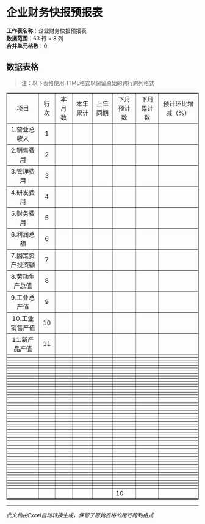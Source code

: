 # 企业财务快报预报表

**工作表名称**：企业财务快报预报表  
**数据范围**：63 行 × 8 列  
**合并单元格数**：0  

## 数据表格

> 注：以下表格使用HTML格式以保留原始的跨行跨列格式

<table border="1" cellspacing="0" cellpadding="5" style="border-collapse: collapse;">
  <tr>
    <td style="text-align: center; vertical-align: middle">项目</td>
    <td style="text-align: center; vertical-align: middle">行次</td>
    <td style="text-align: center; vertical-align: middle">本月数</td>
    <td style="text-align: center; vertical-align: middle">本年累计</td>
    <td style="text-align: center; vertical-align: middle">上年同期</td>
    <td style="text-align: center; vertical-align: middle">下月预计数</td>
    <td style="text-align: center; vertical-align: middle">下月累计数</td>
    <td style="text-align: center; vertical-align: middle">预计环比增减（%）</td>
  </tr>
  <tr>
    <td style="text-align: center; vertical-align: middle">1.营业总收入</td>
    <td style="text-align: center; vertical-align: middle">1</td>
    <td style="text-align: center; vertical-align: middle"></td>
    <td style="text-align: center; vertical-align: middle"></td>
    <td style="text-align: center; vertical-align: middle"></td>
    <td style="text-align: center; vertical-align: middle"></td>
    <td style="text-align: center; vertical-align: middle"></td>
    <td style="text-align: center; vertical-align: middle"></td>
  </tr>
  <tr>
    <td style="text-align: center; vertical-align: middle">2.销售费用</td>
    <td style="text-align: center; vertical-align: middle">2</td>
    <td style="text-align: center; vertical-align: middle"></td>
    <td style="text-align: center; vertical-align: middle"></td>
    <td style="text-align: center; vertical-align: middle"></td>
    <td style="text-align: center; vertical-align: middle"></td>
    <td style="text-align: center; vertical-align: middle"></td>
    <td style="text-align: center; vertical-align: middle"></td>
  </tr>
  <tr>
    <td style="text-align: center; vertical-align: middle">3.管理费用</td>
    <td style="text-align: center; vertical-align: middle">3</td>
    <td style="text-align: center; vertical-align: middle"></td>
    <td style="text-align: center; vertical-align: middle"></td>
    <td style="text-align: center; vertical-align: middle"></td>
    <td style="text-align: center; vertical-align: middle"></td>
    <td style="text-align: center; vertical-align: middle"></td>
    <td style="text-align: center; vertical-align: middle"></td>
  </tr>
  <tr>
    <td style="text-align: center; vertical-align: middle">4.研发费用</td>
    <td style="text-align: center; vertical-align: middle">4</td>
    <td style="text-align: center; vertical-align: middle"></td>
    <td style="text-align: center; vertical-align: middle"></td>
    <td style="text-align: center; vertical-align: middle"></td>
    <td style="text-align: center; vertical-align: middle"></td>
    <td style="text-align: center; vertical-align: middle"></td>
    <td style="text-align: center; vertical-align: middle"></td>
  </tr>
  <tr>
    <td style="text-align: center; vertical-align: middle">5.财务费用</td>
    <td style="text-align: center; vertical-align: middle">5</td>
    <td style="text-align: center; vertical-align: middle"></td>
    <td style="text-align: center; vertical-align: middle"></td>
    <td style="text-align: center; vertical-align: middle"></td>
    <td style="text-align: center; vertical-align: middle"></td>
    <td style="text-align: center; vertical-align: middle"></td>
    <td style="text-align: center; vertical-align: middle"></td>
  </tr>
  <tr>
    <td style="text-align: center; vertical-align: middle">6.利润总额</td>
    <td style="text-align: center; vertical-align: middle">6</td>
    <td style="text-align: center; vertical-align: middle"></td>
    <td style="text-align: center; vertical-align: middle"></td>
    <td style="text-align: center; vertical-align: middle"></td>
    <td style="text-align: center; vertical-align: middle"></td>
    <td style="text-align: center; vertical-align: middle"></td>
    <td style="text-align: center; vertical-align: middle"></td>
  </tr>
  <tr>
    <td style="text-align: center; vertical-align: middle">7.固定资产投资额</td>
    <td style="text-align: center; vertical-align: middle">7</td>
    <td style="text-align: center; vertical-align: middle"></td>
    <td style="text-align: center; vertical-align: middle"></td>
    <td style="text-align: center; vertical-align: middle"></td>
    <td style="text-align: center; vertical-align: middle"></td>
    <td style="text-align: center; vertical-align: middle"></td>
    <td style="text-align: center; vertical-align: middle"></td>
  </tr>
  <tr>
    <td style="text-align: center; vertical-align: middle">8.劳动生产总值</td>
    <td style="text-align: center; vertical-align: middle">8</td>
    <td style="text-align: center; vertical-align: middle"></td>
    <td style="text-align: center; vertical-align: middle"></td>
    <td style="text-align: center; vertical-align: middle"></td>
    <td style="text-align: center; vertical-align: middle"></td>
    <td style="text-align: center; vertical-align: middle"></td>
    <td style="text-align: center; vertical-align: middle"></td>
  </tr>
  <tr>
    <td style="text-align: center; vertical-align: middle">9.工业总产值</td>
    <td style="text-align: center; vertical-align: middle">9</td>
    <td style="text-align: center; vertical-align: middle"></td>
    <td style="text-align: center; vertical-align: middle"></td>
    <td style="text-align: center; vertical-align: middle"></td>
    <td style="text-align: center; vertical-align: middle"></td>
    <td style="text-align: center; vertical-align: middle"></td>
    <td style="text-align: center; vertical-align: middle"></td>
  </tr>
  <tr>
    <td style="text-align: center; vertical-align: middle">10.工业销售产值</td>
    <td style="text-align: center; vertical-align: middle">10</td>
    <td style="text-align: center; vertical-align: middle"></td>
    <td style="text-align: center; vertical-align: middle"></td>
    <td style="text-align: center; vertical-align: middle"></td>
    <td style="text-align: center; vertical-align: middle"></td>
    <td style="text-align: center; vertical-align: middle"></td>
    <td style="text-align: center; vertical-align: middle"></td>
  </tr>
  <tr>
    <td style="text-align: center; vertical-align: middle">11.新产品产值</td>
    <td style="text-align: center; vertical-align: middle">11</td>
    <td style="text-align: center; vertical-align: middle"></td>
    <td style="text-align: center; vertical-align: middle"></td>
    <td style="text-align: center; vertical-align: middle"></td>
    <td style="text-align: center; vertical-align: middle"></td>
    <td style="text-align: center; vertical-align: middle"></td>
    <td style="text-align: center; vertical-align: middle"></td>
  </tr>
  <tr>
    <td></td>
    <td></td>
    <td></td>
    <td></td>
    <td></td>
    <td></td>
    <td></td>
    <td></td>
  </tr>
  <tr>
    <td></td>
    <td></td>
    <td></td>
    <td></td>
    <td></td>
    <td></td>
    <td></td>
    <td></td>
  </tr>
  <tr>
    <td></td>
    <td></td>
    <td></td>
    <td></td>
    <td></td>
    <td></td>
    <td></td>
    <td></td>
  </tr>
  <tr>
    <td></td>
    <td></td>
    <td></td>
    <td></td>
    <td></td>
    <td></td>
    <td></td>
    <td></td>
  </tr>
  <tr>
    <td></td>
    <td></td>
    <td></td>
    <td></td>
    <td></td>
    <td></td>
    <td></td>
    <td></td>
  </tr>
  <tr>
    <td></td>
    <td></td>
    <td></td>
    <td></td>
    <td></td>
    <td></td>
    <td></td>
    <td></td>
  </tr>
  <tr>
    <td></td>
    <td></td>
    <td></td>
    <td></td>
    <td></td>
    <td></td>
    <td></td>
    <td></td>
  </tr>
  <tr>
    <td></td>
    <td></td>
    <td></td>
    <td></td>
    <td></td>
    <td></td>
    <td></td>
    <td></td>
  </tr>
  <tr>
    <td></td>
    <td></td>
    <td></td>
    <td></td>
    <td></td>
    <td></td>
    <td></td>
    <td></td>
  </tr>
  <tr>
    <td></td>
    <td></td>
    <td></td>
    <td></td>
    <td></td>
    <td></td>
    <td></td>
    <td></td>
  </tr>
  <tr>
    <td></td>
    <td></td>
    <td></td>
    <td></td>
    <td></td>
    <td></td>
    <td></td>
    <td></td>
  </tr>
  <tr>
    <td></td>
    <td></td>
    <td></td>
    <td></td>
    <td></td>
    <td></td>
    <td></td>
    <td></td>
  </tr>
  <tr>
    <td></td>
    <td></td>
    <td></td>
    <td></td>
    <td></td>
    <td></td>
    <td></td>
    <td></td>
  </tr>
  <tr>
    <td></td>
    <td></td>
    <td></td>
    <td></td>
    <td></td>
    <td></td>
    <td></td>
    <td></td>
  </tr>
  <tr>
    <td></td>
    <td></td>
    <td></td>
    <td></td>
    <td></td>
    <td></td>
    <td></td>
    <td></td>
  </tr>
  <tr>
    <td></td>
    <td></td>
    <td></td>
    <td></td>
    <td></td>
    <td></td>
    <td></td>
    <td></td>
  </tr>
  <tr>
    <td></td>
    <td></td>
    <td></td>
    <td></td>
    <td></td>
    <td></td>
    <td></td>
    <td></td>
  </tr>
  <tr>
    <td></td>
    <td></td>
    <td></td>
    <td></td>
    <td></td>
    <td></td>
    <td></td>
    <td></td>
  </tr>
  <tr>
    <td></td>
    <td></td>
    <td></td>
    <td></td>
    <td></td>
    <td></td>
    <td></td>
    <td></td>
  </tr>
  <tr>
    <td></td>
    <td></td>
    <td></td>
    <td></td>
    <td></td>
    <td></td>
    <td></td>
    <td></td>
  </tr>
  <tr>
    <td></td>
    <td></td>
    <td></td>
    <td></td>
    <td></td>
    <td></td>
    <td></td>
    <td></td>
  </tr>
  <tr>
    <td></td>
    <td></td>
    <td></td>
    <td></td>
    <td></td>
    <td></td>
    <td></td>
    <td></td>
  </tr>
  <tr>
    <td></td>
    <td></td>
    <td></td>
    <td></td>
    <td></td>
    <td></td>
    <td></td>
    <td></td>
  </tr>
  <tr>
    <td></td>
    <td></td>
    <td></td>
    <td></td>
    <td></td>
    <td></td>
    <td></td>
    <td></td>
  </tr>
  <tr>
    <td></td>
    <td></td>
    <td></td>
    <td></td>
    <td></td>
    <td></td>
    <td></td>
    <td></td>
  </tr>
  <tr>
    <td></td>
    <td></td>
    <td></td>
    <td></td>
    <td></td>
    <td></td>
    <td></td>
    <td></td>
  </tr>
  <tr>
    <td></td>
    <td></td>
    <td></td>
    <td></td>
    <td></td>
    <td></td>
    <td></td>
    <td></td>
  </tr>
  <tr>
    <td></td>
    <td></td>
    <td></td>
    <td></td>
    <td></td>
    <td></td>
    <td></td>
    <td></td>
  </tr>
  <tr>
    <td></td>
    <td></td>
    <td></td>
    <td></td>
    <td></td>
    <td></td>
    <td></td>
    <td></td>
  </tr>
  <tr>
    <td></td>
    <td></td>
    <td></td>
    <td></td>
    <td></td>
    <td></td>
    <td></td>
    <td></td>
  </tr>
  <tr>
    <td></td>
    <td></td>
    <td></td>
    <td></td>
    <td></td>
    <td></td>
    <td></td>
    <td></td>
  </tr>
  <tr>
    <td></td>
    <td></td>
    <td></td>
    <td></td>
    <td></td>
    <td></td>
    <td></td>
    <td></td>
  </tr>
  <tr>
    <td></td>
    <td></td>
    <td></td>
    <td></td>
    <td></td>
    <td></td>
    <td></td>
    <td></td>
  </tr>
  <tr>
    <td></td>
    <td></td>
    <td></td>
    <td></td>
    <td></td>
    <td></td>
    <td></td>
    <td></td>
  </tr>
  <tr>
    <td></td>
    <td></td>
    <td></td>
    <td></td>
    <td></td>
    <td></td>
    <td></td>
    <td></td>
  </tr>
  <tr>
    <td></td>
    <td></td>
    <td></td>
    <td></td>
    <td></td>
    <td></td>
    <td></td>
    <td></td>
  </tr>
  <tr>
    <td></td>
    <td></td>
    <td></td>
    <td></td>
    <td></td>
    <td></td>
    <td></td>
    <td></td>
  </tr>
  <tr>
    <td></td>
    <td></td>
    <td></td>
    <td></td>
    <td></td>
    <td></td>
    <td></td>
    <td></td>
  </tr>
  <tr>
    <td></td>
    <td></td>
    <td></td>
    <td></td>
    <td></td>
    <td></td>
    <td></td>
    <td></td>
  </tr>
  <tr>
    <td></td>
    <td></td>
    <td></td>
    <td></td>
    <td></td>
    <td></td>
    <td></td>
    <td></td>
  </tr>
  <tr>
    <td></td>
    <td></td>
    <td></td>
    <td></td>
    <td></td>
    <td></td>
    <td></td>
    <td></td>
  </tr>
  <tr>
    <td></td>
    <td></td>
    <td></td>
    <td></td>
    <td></td>
    <td></td>
    <td></td>
    <td></td>
  </tr>
  <tr>
    <td></td>
    <td></td>
    <td></td>
    <td></td>
    <td></td>
    <td></td>
    <td></td>
    <td></td>
  </tr>
  <tr>
    <td></td>
    <td></td>
    <td></td>
    <td></td>
    <td></td>
    <td></td>
    <td></td>
    <td></td>
  </tr>
  <tr>
    <td></td>
    <td></td>
    <td></td>
    <td></td>
    <td></td>
    <td></td>
    <td></td>
    <td></td>
  </tr>
  <tr>
    <td></td>
    <td></td>
    <td></td>
    <td></td>
    <td></td>
    <td></td>
    <td></td>
    <td></td>
  </tr>
  <tr>
    <td></td>
    <td></td>
    <td></td>
    <td></td>
    <td></td>
    <td></td>
    <td></td>
    <td></td>
  </tr>
  <tr>
    <td></td>
    <td></td>
    <td></td>
    <td></td>
    <td></td>
    <td></td>
    <td></td>
    <td></td>
  </tr>
  <tr>
    <td></td>
    <td></td>
    <td></td>
    <td></td>
    <td></td>
    <td></td>
    <td></td>
    <td></td>
  </tr>
  <tr>
    <td></td>
    <td></td>
    <td></td>
    <td></td>
    <td></td>
    <td></td>
    <td></td>
    <td></td>
  </tr>
  <tr>
    <td></td>
    <td></td>
    <td></td>
    <td></td>
    <td></td>
    <td>10</td>
    <td></td>
    <td></td>
  </tr>
</table>

---

*此文档由Excel自动转换生成，保留了原始表格的跨行跨列格式*